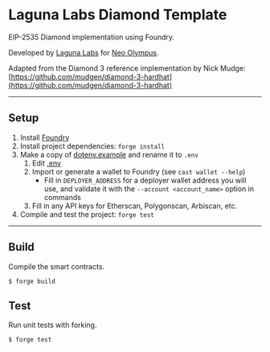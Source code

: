 # Laguna Labs Diamond Template
EIP-2535 Diamond implementation using Foundry.

Developed by [Laguna Labs](https://lagunalabs.co) for [Neo Olympus]().

Adapted from the Diamond 3 reference implementation by Nick Mudge:
[https://github.com/mudgen/diamond-3-hardhat](https://github.com/mudgen/diamond-3-hardhat)

---

## Setup

1. Install [Foundry](https://book.getfoundry.sh/getting-started/installation)
2. Install project dependencies: `forge install`
3. Make a copy of [dotenv.example](dotenv.example) and rename it to `.env`
   1. Edit [.env](.env)
   2. Import or generate a wallet to Foundry (see `cast wallet --help`)
      - Fill in `DEPLOYER_ADDRESS` for a deployer wallet address you will use, and validate it with the `--account <account_name>` option in commands
   3. Fill in any API keys for Etherscan, Polygonscan, Arbiscan, etc.
4. Compile and test the project: `forge test`

---

## Build
Compile the smart contracts.

```shell
$ forge build
```


## Test
Run unit tests with forking.
```shell
$ forge test
```
